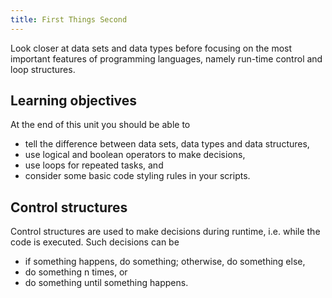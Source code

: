 ```yaml
---
title: First Things Second
---
```


Look closer at data sets and data types before focusing on the most important features of programming languages, namely run-time control and loop structures.

<!--more-->

## Learning objectives
At the end of this unit you should be able to
* tell the difference between data sets, data types and data structures,
* use logical and boolean operators to make decisions,
* use loops for repeated tasks, and
* consider some basic code styling rules in your scripts.

## Control structures
Control structures are used to make decisions during runtime, i.e. while the code is executed. Such decisions can be 
* if something happens, do something; otherwise, do something else,
* do something n times, or
* do something until something happens.

